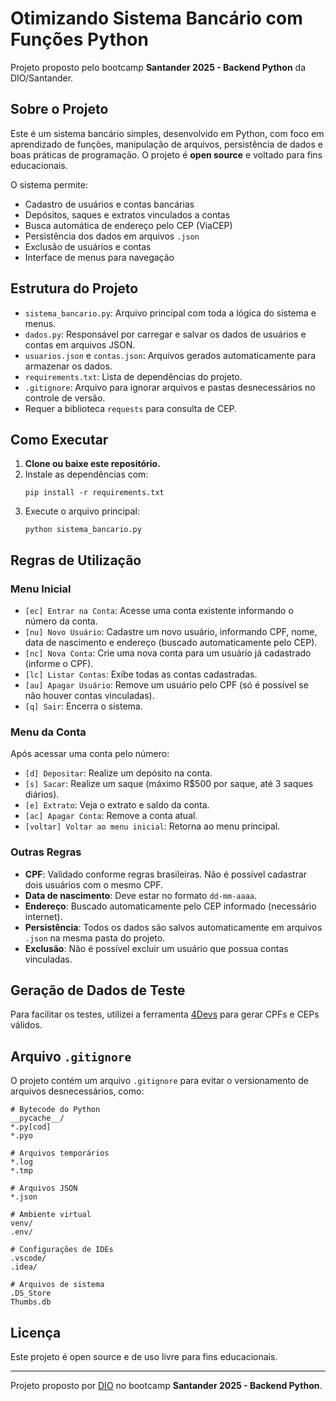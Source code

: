 # Otimizando Sistema Bancário com Funções Python

Projeto proposto pelo bootcamp **Santander 2025 - Backend Python** da DIO/Santander.

## Sobre o Projeto

Este é um sistema bancário simples, desenvolvido em Python, com foco em aprendizado de funções, manipulação de arquivos, persistência de dados e boas práticas de programação. O projeto é **open source** e voltado para fins educacionais.

O sistema permite:
- Cadastro de usuários e contas bancárias
- Depósitos, saques e extratos vinculados a contas
- Busca automática de endereço pelo CEP (ViaCEP)
- Persistência dos dados em arquivos `.json`
- Exclusão de usuários e contas
- Interface de menus para navegação

## Estrutura do Projeto

- `sistema_bancario.py`: Arquivo principal com toda a lógica do sistema e menus.
- `dados.py`: Responsável por carregar e salvar os dados de usuários e contas em arquivos JSON.
- `usuarios.json` e `contas.json`: Arquivos gerados automaticamente para armazenar os dados.
- `requirements.txt`: Lista de dependências do projeto.
- `.gitignore`: Arquivo para ignorar arquivos e pastas desnecessários no controle de versão.
- Requer a biblioteca `requests` para consulta de CEP.

## Como Executar

1. **Clone ou baixe este repositório.**
2. Instale as dependências com:
   ```
   pip install -r requirements.txt
   ```
3. Execute o arquivo principal:
   ```
   python sistema_bancario.py
   ```

## Regras de Utilização

### Menu Inicial

- `[ec] Entrar na Conta`: Acesse uma conta existente informando o número da conta.
- `[nu] Novo Usuário`: Cadastre um novo usuário, informando CPF, nome, data de nascimento e endereço (buscado automaticamente pelo CEP).
- `[nc] Nova Conta`: Crie uma nova conta para um usuário já cadastrado (informe o CPF).
- `[lc] Listar Contas`: Exibe todas as contas cadastradas.
- `[au] Apagar Usuário`: Remove um usuário pelo CPF (só é possível se não houver contas vinculadas).
- `[q] Sair`: Encerra o sistema.

### Menu da Conta

Após acessar uma conta pelo número:
- `[d] Depositar`: Realize um depósito na conta.
- `[s] Sacar`: Realize um saque (máximo R$500 por saque, até 3 saques diários).
- `[e] Extrato`: Veja o extrato e saldo da conta.
- `[ac] Apagar Conta`: Remove a conta atual.
- `[voltar] Voltar ao menu inicial`: Retorna ao menu principal.

### Outras Regras

- **CPF**: Validado conforme regras brasileiras. Não é possível cadastrar dois usuários com o mesmo CPF.
- **Data de nascimento**: Deve estar no formato `dd-mm-aaaa`.
- **Endereço**: Buscado automaticamente pelo CEP informado (necessário internet).
- **Persistência**: Todos os dados são salvos automaticamente em arquivos `.json` na mesma pasta do projeto.
- **Exclusão**: Não é possível excluir um usuário que possua contas vinculadas.

## Geração de Dados de Teste

Para facilitar os testes, utilizei a ferramenta [4Devs](https://www.4devs.com.br/) para gerar CPFs e CEPs válidos.

## Arquivo `.gitignore`

O projeto contém um arquivo `.gitignore` para evitar o versionamento de arquivos desnecessários, como:

```
# Bytecode do Python
__pycache__/
*.py[cod]
*.pyo

# Arquivos temporários
*.log
*.tmp

# Arquivos JSON
*.json

# Ambiente virtual
venv/
.env/

# Configurações de IDEs
.vscode/
.idea/

# Arquivos de sistema
.DS_Store
Thumbs.db
```

## Licença

Este projeto é open source e de uso livre para fins educacionais.

---

Projeto proposto por [DIO](https://www.dio.me/) no bootcamp **Santander 2025 - Backend Python**.